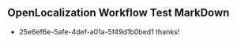 ## OpenLocalization Workflow Test MarkDown
* 25e6ef6e-5afe-4def-a01a-5f49d1b0bed1 
thanks!<!--HONumber=Mar16_HO2-->
